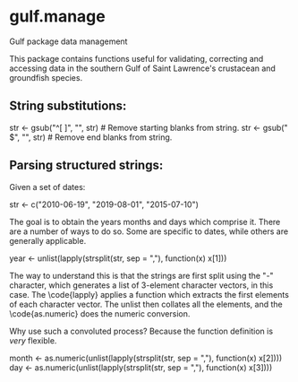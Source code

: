 # gulf.manage
Gulf package data management 

This package contains functions useful for validating, correcting and accessing data in the southern Gulf of Saint Lawrence's crustacean and groundfish species.

## String substitutions:

str <- gsub("^[ ]", "", str)  # Remove starting blanks from string.
str <- gsub(" $", "", str)    # Remove end blanks from string.

## Parsing structured strings:

Given a set of dates:

str <- c("2010-06-19", "2019-08-01", "2015-07-10")

The goal is to obtain the years months and days which comprise it. There are a number of ways to do so. Some are specific to dates, while others are generally applicable.

year <- unlist(lapply(strsplit(str, sep = ","), function(x) x[1]))

The way to understand this is that the strings are first split using the "-" character, which generates a list of 3-element character vectors, in this case. The \code{lapply} applies a function which extracts the first elements of each character vector. The unlist then collates all the elements, and the \code{as.numeric} does the numeric conversion. 

Why use such a convoluted process? Because the function definition is *very* flexible.

month <- as.numeric(unlist(lapply(strsplit(str, sep = ","), function(x) x[2])))
day <- as.numeric(unlist(lapply(strsplit(str, sep = ","), function(x) x[3])))



